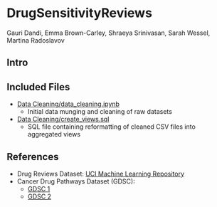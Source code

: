 # DrugSensitivityReviews
Gauri Dandi, Emma Brown-Carley, Shraeya Srinivasan, Sarah Wessel, Martina Radoslavov

## Intro

## Included Files
* [Data Cleaning/data_cleaning.ipynb](https://github.com/gdandi04/DrugSensitivityReviews/blob/main/Data%20Cleaning/data_cleaning.ipynb)
	* Initial data munging and cleaning of raw datasets
* [Data Cleaning/create_views.sql](https://github.com/gdandi04/DrugSensitivityReviews/blob/main/Data%20Cleaning/create_views.sql)
	* SQL file containing reformatting of cleaned CSV files into aggregated views

## References
* Drug Reviews Dataset: [UCI Machine Learning Repository](https://archive.ics.uci.edu/ml/datasets/Drug+Review+Dataset+%28Drugs.com%29)
* Cancer Drug Pathways Dataset (GDSC):
	* [GDSC 1](ftp://ftp.sanger.ac.uk/pub/project/cancerrxgene/releases/current_release/GDSC1_fitted_dose_response_25Feb20.xlsx)
	* [GDSC 2](ftp://ftp.sanger.ac.uk/pub/project/cancerrxgene/releases/current_release/GDSC2_fitted_dose_response_25Feb20.xlsx)
